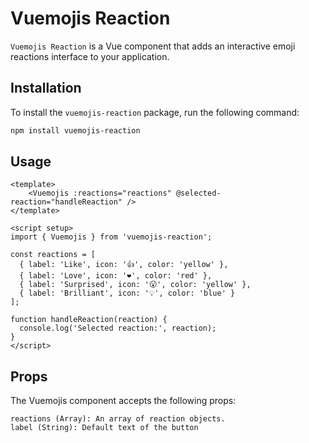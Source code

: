# Vuemojis Reaction

`Vuemojis Reaction` is a Vue component that adds an interactive emoji reactions interface to your application.

## Installation

To install the `vuemojis-reaction` package, run the following command:

```bash
npm install vuemojis-reaction
```

## Usage
```
<template>
    <Vuemojis :reactions="reactions" @selected-reaction="handleReaction" />
</template>

<script setup>
import { Vuemojis } from 'vuemojis-reaction';

const reactions = [
  { label: 'Like', icon: '👍', color: 'yellow' },
  { label: 'Love', icon: '❤️', color: 'red' },
  { label: 'Surprised', icon: '😮', color: 'yellow' },
  { label: 'Brilliant', icon: '💡', color: 'blue' }
];

function handleReaction(reaction) {
  console.log('Selected reaction:', reaction);
}
</script>
```

## Props
The Vuemojis component accepts the following props:

```
reactions (Array): An array of reaction objects.
label (String): Default text of the button
```